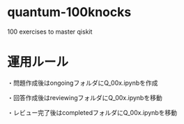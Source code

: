 # quantum-100knocks
100 exercises to master  qiskit 


# 運用ルール

・問題作成後はongoingフォルダにQ_00x.ipynbを作成

・回答作成後はreviewingフォルダにQ_00x.ipynbを移動

・レビュー完了後はcompletedフォルダにQ_00x.ipynbを移動
